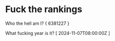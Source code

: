# Fuck the rankings

Who the hell am I?
{ 6381227 }

What fucking year is it?
[ 2024-11-07T08:00:00Z ]
